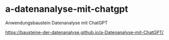 # a-datenanalyse-mit-chatgpt
Anwendungsbaustein Datenanalyse mit ChatGPT

https://bausteine-der-datenanalyse.github.io/a-Datenanalyse-mit-ChatGPT/
